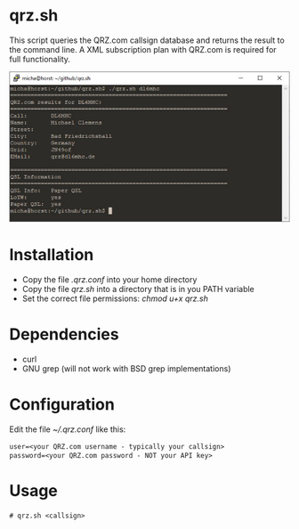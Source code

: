 # qrz.sh

This script queries the QRZ.com callsign database and returns
the result to the command line. A XML subscription plan with
QRZ.com is required for full functionality.

![screenshot](/screenshot.jpg?raw=true "screenshot")

# Installation

* Copy the file _.qrz.conf_ into your home directory
* Copy the file _qrz.sh_ into a directory that is in you PATH variable
* Set the correct file permissions: _chmod u+x qrz.sh_

# Dependencies

* curl
* GNU grep (will not work with BSD grep implementations)

# Configuration

Edit the file _~/.qrz.conf_ like this:

```
user=<your QRZ.com username - typically your callsign>
password=<your QRZ.com password - NOT your API key>
```

# Usage

```
# qrz.sh <callsign>
```
